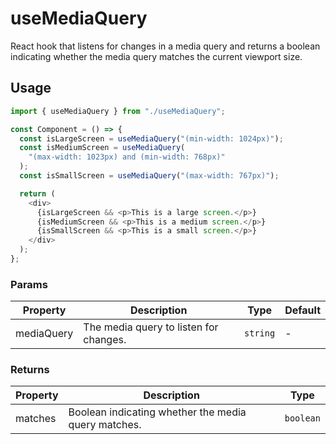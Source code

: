 # useMediaQuery

React hook that listens for changes in a media query and returns a boolean indicating whether the media query matches the current viewport size.

## Usage

```typescript
import { useMediaQuery } from "./useMediaQuery";

const Component = () => {
  const isLargeScreen = useMediaQuery("(min-width: 1024px)");
  const isMediumScreen = useMediaQuery(
    "(max-width: 1023px) and (min-width: 768px)"
  );
  const isSmallScreen = useMediaQuery("(max-width: 767px)");

  return (
    <div>
      {isLargeScreen && <p>This is a large screen.</p>}
      {isMediumScreen && <p>This is a medium screen.</p>}
      {isSmallScreen && <p>This is a small screen.</p>}
    </div>
  );
};
```

### Params

| Property   | Description                            | Type     | Default |
| ---------- | -------------------------------------- | -------- | ------- |
| mediaQuery | The media query to listen for changes. | `string` | -       |

### Returns

| Property | Description                                         | Type      |
| -------- | --------------------------------------------------- | --------- |
| matches  | Boolean indicating whether the media query matches. | `boolean` |
